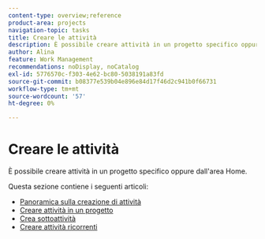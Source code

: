 ```yaml
---
content-type: overview;reference
product-area: projects
navigation-topic: tasks
title: Creare le attività
description: È possibile creare attività in un progetto specifico oppure dall'area Home.
author: Alina
feature: Work Management
recommendations: noDisplay, noCatalog
exl-id: 5776570c-f303-4e62-bc80-5038191a83fd
source-git-commit: b08377e539b04e896e84d17f46d2c941b0f66731
workflow-type: tm+mt
source-wordcount: '57'
ht-degree: 0%

---
```


# Creare le attività

È possibile creare attività in un progetto specifico oppure dall&#39;area Home.

Questa sezione contiene i seguenti articoli:

* [Panoramica sulla creazione di attività](../../../manage-work/tasks/create-tasks/create-tasks-overview.md)
* [Creare attività in un progetto](../../../manage-work/tasks/create-tasks/create-tasks-in-project.md)
* [Crea sottoattività](../../../manage-work/tasks/create-tasks/create-subtasks.md)
* [Creare attività ricorrenti](../../../manage-work/tasks/create-tasks/create-recurring-tasks.md)
